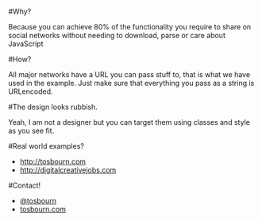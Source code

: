 #Why?

Because you can achieve 80% of the functionality you require to share on social networks without needing to download, parse or care about JavaScript

#How?

All major networks have a URL you can pass stuff to, that is what we have used in the example. Just make sure that everything you pass as a string is URLencoded.

#The design looks rubbish.

Yeah, I am not a designer but you can target them using classes and style as you see fit.

#Real world examples?

* http://tosbourn.com
* http://digitalcreativejobs.com

#Contact!

* [@tosbourn](https://twitter.com/tosbourn)
* [tosbourn.com](http://tosbourn.com)